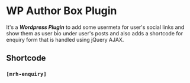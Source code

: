 # WP Author Box Plugin

It's a **_Wordpress Plugin_** to add some usermeta for user's social links and show them as user bio under user's posts and also adds a shortcode for enquiry form that is handled using jQuery AJAX.

## Shortcode

### `[mrh-enquiry]`
